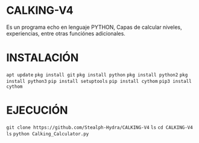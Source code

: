 # CALKING-V4
Es un programa echo en lenguaje PYTHON, Capas de calcular niveles,
experiencias, entre otras funciónes adicionales.

# INSTALACIÓN

```apt update```
```pkg install git```
```pkg install python```
```pkg install python2```
```pkg install python3```
```pip install setuptools```
```pip install cythom```
```pip3 install cythom```

# EJECUCIÓN 

```git clone https://github.com/Stealph-Hydra/CALKING-V4```
```ls```
```cd CALKING-V4```
```ls```
```python Calking_Calculator.py```
